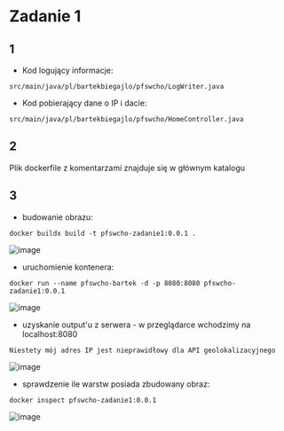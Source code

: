 # Zadanie 1

## 1
- Kod logujący informacje:
```
src/main/java/pl/bartekbiegajlo/pfswcho/LogWriter.java
```
- Kod pobierający dane o IP i dacie:
```
src/main/java/pl/bartekbiegajlo/pfswcho/HomeController.java
```

## 2
Plik dockerfile z komentarzami znajduje się w głównym katalogu

## 3
- budowanie obrazu:
```
docker buildx build -t pfswcho-zadanie1:0.0.1 .
```
![image](https://github.com/BeekeepingRunner/chmura-lab-docker/assets/54111855/5a34fb67-0e65-47a9-b9b7-d4ac4abb4fc1)

- uruchomienie kontenera:
```
docker run --name pfswcho-bartek -d -p 8080:8080 pfswcho-zadanie1:0.0.1  
```
![image](https://github.com/BeekeepingRunner/chmura-lab-docker/assets/54111855/d8c74d29-8d02-4ec7-bd95-112899320461)

- uzyskanie output'u z serwera - w przeglądarce wchodzimy na localhost:8080
```
Niestety mój adres IP jest nieprawidłowy dla API geolokalizacyjnego
```
![image](https://github.com/BeekeepingRunner/chmura-lab-docker/assets/54111855/1efd5ea8-5f04-4810-b3d0-623d5cbeed69)

- sprawdzenie ile warstw posiada zbudowany obraz:
```
docker inspect pfswcho-zadanie1:0.0.1
```
![image](https://github.com/BeekeepingRunner/chmura-lab-docker/assets/54111855/bff90a2e-446c-457c-b5ec-3f18a2d5b049)
